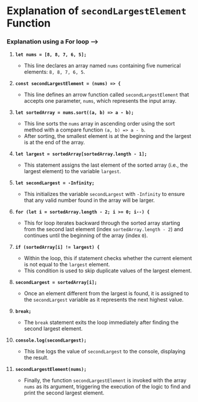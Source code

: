 # Explanation of `secondLargestElement` Function

### Explanation using a For loop -->

1. **`let nums = [8, 8, 7, 6, 5];`**

   - This line declares an array named `nums` containing five numerical elements: `8, 8, 7, 6, 5`.

2. **`const secondLargestElement = (nums) => {`**

   - This line defines an arrow function called `secondLargestElement` that accepts one parameter, `nums`, which represents the input array.

3. **`let sortedArray = nums.sort((a, b) => a - b);`**

   - This line sorts the `nums` array in ascending order using the sort method with a compare function `(a, b) => a - b`.
   - After sorting, the smallest element is at the beginning and the largest is at the end of the array.

4. **`let largest = sortedArray[sortedArray.length - 1];`**

   - This statement assigns the last element of the sorted array (i.e., the largest element) to the variable `largest`.

5. **`let secondLargest = -Infinity;`**

   - This initializes the variable `secondLargest` with `-Infinity` to ensure that any valid number found in the array will be larger.

6. **`for (let i = sortedArray.length - 2; i >= 0; i--) {`**

   - This for loop iterates backward through the sorted array starting from the second last element (index `sortedArray.length - 2`) and continues until the beginning of the array (index `0`).

7. **`if (sortedArray[i] != largest) {`**

   - Within the loop, this if statement checks whether the current element is not equal to the `largest` element.
   - This condition is used to skip duplicate values of the largest element.

8. **`secondLargest = sortedArray[i];`**

   - Once an element different from the largest is found, it is assigned to the `secondLargest` variable as it represents the next highest value.

9. **`break;`**

   - The `break` statement exits the loop immediately after finding the second largest element.

10. **`console.log(secondLargest);`**

    - This line logs the value of `secondLargest` to the console, displaying the result.

11. **`secondLargestElement(nums);`**
    - Finally, the function `secondLargestElement` is invoked with the array `nums` as its argument, triggering the execution of the logic to find and print the second largest element.
